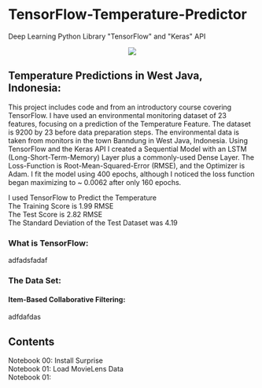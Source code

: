 # TensorFlow-Temperature-Predictor
Deep Learning Python Library "TensorFlow" and "Keras" API
<center><img src="Images/surpriselib.png"/></center>

## Temperature Predictions in West Java, Indonesia:
This project includes code and from an introductory course covering TensorFlow.  I have used an environmental monitoring dataset of 23 features, focusing on a prediction of the Temperature Feature.  The dataset is 9200 by 23 before data preparation steps.  The environmental data is taken from monitors in the town Banndung in West Java, Indonesia.  Using TensorFlow and the Keras API I created a Sequential Model with an LSTM (Long-Short-Term-Memory) Layer plus a commonly-used Dense Layer.  The Loss-Function is Root-Mean-Squared-Error (RMSE), and the Optimizer is Adam.  I fit the model using 400 epochs, although I noticed the loss function began maximizing to ~ 0.0062 after only 160 epochs. 

I used TensorFlow to Predict the Temperature<br>
The Training Score is 1.99 RMSE<br>
The Test Score is 2.82 RMSE<br>
The Standard Deviation of the Test Dataset was 4.19

### What is TensorFlow: 
adfadsfadaf

### The Data Set: 

#### Item-Based Collaborative Filtering:
adfdafdas

## Contents
Notebook 00: Install Surprise<br>
Notebook 01: Load MovieLens Data<br>
Notebook 01: 
